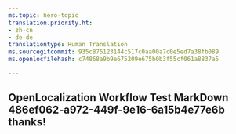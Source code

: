 ```yaml
---
ms.topic: hero-topic
translation.priority.ht:
- zh-cn
- de-de
translationtype: Human Translation
ms.sourcegitcommit: 935c875123144c517c0aa00a7c0e5ed7a38fb089
ms.openlocfilehash: c74868a9b9e675209e675b0b3f55cf061a8837a5

---
```

## OpenLocalization Workflow Test MarkDown 486ef062-a972-449f-9e16-6a15b4e77e6b thanks!



<!--HONumber=Jul16_HO3-->


